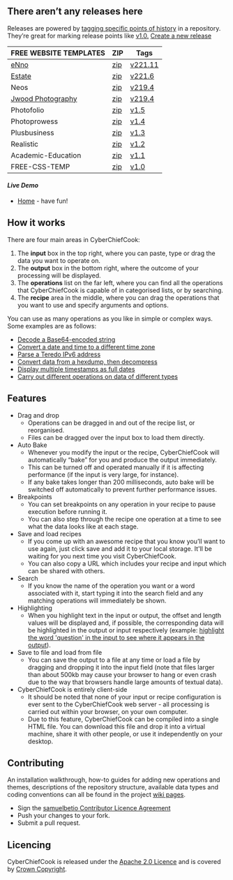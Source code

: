 ## There aren’t any releases here
Releases are powered by [tagging specific points of history](https://github.com/websitebloger/free-css-temp/tags) in a repository. They’re great for marking release points like [v1.0.](https://github.com/websitebloger/free-css-temp/releases/tag/v1.0) [Create a new release](https://github.com/websitebloger/free-css-temp/releases/new)


|FREE WEBSITE TEMPLATES|ZIP|Tags|
|---------|---|--------|
|[eNno](https://websitebloger.github.io/free-css-temp/docs/assets/files/free-css-templates/preview/page221/enno/)|[zip](https://github.com/websitebloger/free-css-temp/blob/downloads/page221/eNno.zip?raw=true)|[v221.11](https://github.com/websitebloger/free-css-temp/releases/tag/v221.11)|
|[Estate](https://websitebloger.github.io/free-css-temp/)|[zip](https://github.com/websitebloger/free-css-temp/blob/downloads/page221/Estate.zip?raw=true)|[v221.6](https://github.com/websitebloger/free-css-temp/releases/tag/v221.6)|
|Neos|[zip](https://github.com/websitebloger/free-css-temp/blob/downloads/page219/neos.zip?raw=true)|[v219.4](https://github.com/websitebloger/free-css-temp/releases/tag/v219.4)|
|[Jwood Photography](https://websitebloger.github.io/free-css-temp/docs/assets/files/free-css-templates/preview/page217/jwood-photography/)|[zip](https://github.com/websitebloger/free-css-temp/blob/downloads/page219/neos.zip?raw=true)|[v219.4](https://github.com/websitebloger/free-css-temp/releases/tag/v219.4)|
|Photofolio|[zip](https://github.com/websitebloger/free-css-temp/blob/downloads/page1/photofolio.zip?raw=true)|[v1.5](https://github.com/websitebloger/free-css-temp/releases/tag/v1.5)|
Photoprowess|[zip](https://github.com/websitebloger/free-css-temp/blob/downloads/page1/photoprowess.zip?raw=true)|[v1.4](https://github.com/websitebloger/free-css-temp/releases/tag/v1.4)|
|Plusbusiness|[zip](https://github.com/websitebloger/free-css-temp/blob/downloads/page1/plusbusiness.zip?raw=true)|[v1.3](https://github.com/websitebloger/free-css-temp/releases/tag/v1.3)|
|Realistic|[zip](https://github.com/websitebloger/free-css-temp/blob/downloads/page1/realistic.zip?raw=true)|[v1.2](https://github.com/websitebloger/free-css-temp/releases/tag/v1.2)|
|Academic-Education|[zip](https://github.com/websitebloger/free-css-temp/blob/downloads/page1/academic-education.zip?raw=true)|[v1.1](https://github.com/websitebloger/free-css-temp/releases/tag/v1.1)|
|FREE-CSS-TEMP|[zip](https://github.com/websitebloger/free-css-temp/archive/v1.0.zip)|[v1.0](https://github.com/websitebloger/free-css-temp/releases/tag/v1.0)|



#### *Live Demo*


 - [Home][1] - have fun!


## How it works

There are four main areas in CyberChiefCook:

 1. The **input** box in the top right, where you can paste, type or drag the data you want to operate on.
 2. The **output** box in the bottom right, where the outcome of your processing will be displayed.
 3. The **operations** list on the far left, where you can find all the operations that CyberChiefCook is capable of in categorised lists, or by searching.
 4. The **recipe** area in the middle, where you can drag the operations that you want to use and specify arguments and options.

You can use as many operations as you like in simple or complex ways. Some examples are as follows:

 - [Decode a Base64-encoded string][2]
 - [Convert a date and time to a different time zone][3]
 - [Parse a Teredo IPv6 address][4]
 - [Convert data from a hexdump, then decompress][5]
 - [Display multiple timestamps as full dates][6]
 - [Carry out different operations on data of different types][7]


## Features

 - Drag and drop
     - Operations can be dragged in and out of the recipe list, or reorganised.
     - Files can be dragged over the input box to load them directly.
 - Auto Bake
     - Whenever you modify the input or the recipe, CyberChiefCook will automatically “bake” for you and produce the output immediately.
     - This can be turned off and operated manually if it is affecting performance (if the input is very large, for instance).
     - If any bake takes longer than 200 milliseconds, auto bake will be switched off automatically to prevent further performance issues.
 - Breakpoints
     - You can set breakpoints on any operation in your recipe to pause execution before running it.
     - You can also step through the recipe one operation at a time to see what the data looks like at each stage.
 - Save and load recipes
     - If you come up with an awesome recipe that you know you’ll want to use again, just click save and add it to your local storage. It'll be waiting for you next time you visit CyberChiefCook.
     - You can also copy a URL which includes your recipe and input which can be shared with others.
 - Search
     - If you know the name of the operation you want or a word associated with it, start typing it into the search field and any matching operations will immediately be shown.
 - Highlighting
     - When you highlight text in the input or output, the offset and length values will be displayed and, if possible, the corresponding data will be highlighted in the output or input respectively (example: [highlight the word 'question' in the input to see where it appears in the output][8]).
 - Save to file and load from file
     - You can save the output to a file at any time or load a file by dragging and dropping it into the input field (note that files larger than about 500kb may cause your browser to hang or even crash due to the way that browsers handle large amounts of textual data).
 - CyberChiefCook is entirely client-side
     - It should be noted that none of your input or recipe configuration is ever sent to the CyberChiefCook web server - all processing is carried out within your browser, on your own computer.
     - Due to this feature, CyberChiefCook can be compiled into a single HTML file. You can download this file and drop it into a virtual machine, share it with other people, or use it independently on your desktop.



## Contributing

An installation walkthrough, how-to guides for adding new operations and themes, descriptions of the repository structure, available data types and coding conventions can all be found in the project [wiki pages](https://github.com/samuelbetio/CyberChiefCook/wiki).

 - Sign the [samuelbetio Contributor Licence Agreement](https://github.com/samuelbetio/Gaffer/wiki/samuelbetio-OSS-Contributor-License-Agreement-V1.0)
 - Push your changes to your fork.
 - Submit a pull request.


## Licencing

CyberChiefCook is released under the [Apache 2.0 Licence](https://www.apache.org/licenses/LICENSE-2.0) and is covered by [Crown Copyright](https://www.nationalarchives.gov.uk/information-management/re-using-public-sector-information/copyright-and-re-use/crown-copyright/).


  [1]: https://websitebloger.github.io/free-css-temp/
  [2]: https://samuelbetio.github.io/CyberChiefCook/#recipe=From_Base64('A-Za-z0-9%2B/%3D',true)&input=VTI4Z2JHOXVaeUJoYm1RZ2RHaGhibXR6SUdadmNpQmhiR3dnZEdobElHWnBjMmd1
  [3]: https://samuelbetio.github.io/CyberChiefCook/#recipe=Translate_DateTime_Format('Standard%20date%20and%20time','DD/MM/YYYY%20HH:mm:ss','UTC','dddd%20Do%20MMMM%20YYYY%20HH:mm:ss%20Z%20z','Australia/Queensland')&input=MTUvMDYvMjAxNSAyMDo0NTowMA
  [4]: https://samuelbetio.github.io/CyberChiefCook/#recipe=Parse_IPv6_address()&input=MjAwMTowMDAwOjQxMzY6ZTM3ODo4MDAwOjYzYmY6M2ZmZjpmZGQy
  [5]: https://samuelbetio.github.io/CyberChiefCook/#recipe=From_Hexdump()Gunzip()&input=MDAwMDAwMDAgIDFmIDhiIDA4IDAwIDEyIGJjIGYzIDU3IDAwIGZmIDBkIGM3IGMxIDA5IDAwIDIwICB8Li4uLi6881cu/y7HwS4uIHwKMDAwMDAwMTAgIDA4IDA1IGQwIDU1IGZlIDA0IDJkIGQzIDA0IDFmIGNhIDhjIDQ0IDIxIDViIGZmICB8Li7QVf4uLdMuLsouRCFb/3wKMDAwMDAwMjAgIDYwIGM3IGQ3IDAzIDE2IGJlIDQwIDFmIDc4IDRhIDNmIDA5IDg5IDBiIDlhIDdkICB8YMfXLi6%2BQC54Sj8uLi4ufXwKMDAwMDAwMzAgIDRlIGM4IDRlIDZkIDA1IDFlIDAxIDhiIDRjIDI0IDAwIDAwIDAwICAgICAgICAgICB8TshObS4uLi5MJC4uLnw
  [6]: https://samuelbetio.github.io/CyberChiefCook/#recipe=Fork('%5C%5Cn','%5C%5Cn',false)From_UNIX_Timestamp('Seconds%20(s)')&input=OTc4MzQ2ODAwCjEwMTI2NTEyMDAKMTA0NjY5NjQwMAoxMDgxMDg3MjAwCjExMTUzMDUyMDAKMTE0OTYwOTYwMA
  [7]: https://samuelbetio.github.io/CyberChiefCook/#recipe=Fork('%5C%5Cn','%5C%5Cn',false)Conditional_Jump('1',2,10)To_Hex('Space')Return()To_Base64('A-Za-z0-9%2B/%3D')&input=U29tZSBkYXRhIHdpdGggYSAxIGluIGl0ClNvbWUgZGF0YSB3aXRoIGEgMiBpbiBpdA
  [8]: https://samuelbetio.github.io/CyberChiefCook/#recipe=XOR(%7B'option':'Hex','string':'3a'%7D,'',false)To_Hexdump(16,false,false)&input=VGhlIGFuc3dlciB0byB0aGUgdWx0aW1hdGUgcXVlc3Rpb24gb2YgbGlmZSwgdGhlIFVuaXZlcnNlLCBhbmQgZXZlcnl0aGluZyBpcyA0Mi4
  
